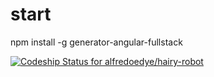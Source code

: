 start
=====

npm install -g generator-angular-fullstack



[ ![Codeship Status for alfredoedye/hairy-robot](https://www.codeship.io/projects/b0c019f0-1c26-0132-1b46-26aa888cf13f/status)](https://www.codeship.io/projects/35134)